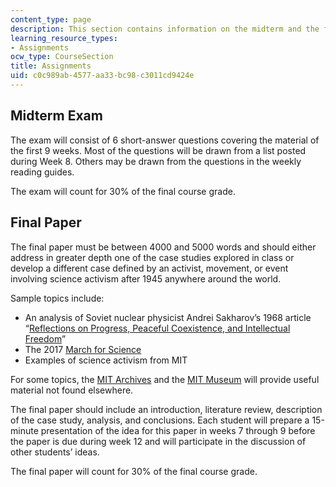 ```yaml
---
content_type: page
description: This section contains information on the midterm and the final paper.
learning_resource_types:
- Assignments
ocw_type: CourseSection
title: Assignments
uid: c0c989ab-4577-aa33-bc98-c3011cd9424e
---
```


Midterm Exam 
-------------

The exam will consist of 6 short-answer questions covering the material of the first 9 weeks. Most of the questions will be drawn from a list posted during Week 8. Others may be drawn from the questions in the weekly reading guides.

The exam will count for 30% of the final course grade.

Final Paper
-----------

The final paper must be between 4000 and 5000 words and should either address in greater depth one of the case studies explored in class or develop a different case defined by an activist, movement, or event involving science activism after 1945 anywhere around the world.

Sample topics include:

*   An analysis of Soviet nuclear physicist Andrei Sakharov’s 1968 article “[Reflections on Progress, Peaceful Coexistence, and Intellectual Freedom](https://www.sakharov-center.ru/asfconf2009/english/node/20)”
*   The 2017 [March for Science](https://marchforscience.org/)
*   Examples of science activism from MIT

For some topics, the [MIT Archives](https://archivesspace.mit.edu/) and the [MIT Museum](http://mitmuseum.mit.edu/) will provide useful material not found elsewhere.

The final paper should include an introduction, literature review, description of the case study, analysis, and conclusions. Each student will prepare a 15-minute presentation of the idea for this paper in weeks 7 through 9 before the paper is due during week 12 and will participate in the discussion of other students’ ideas.

The final paper will count for 30% of the final course grade.